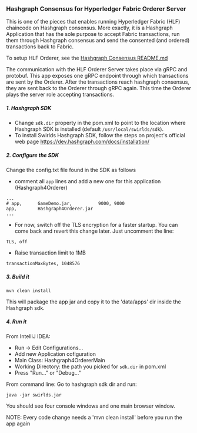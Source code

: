### Hashgraph Consensus for Hyperledger Fabric Orderer Server

This is one of the pieces that enables running Hyperledger Fabric (HLF) chaincode on Hashgraph consensus. More exactly, it is a Hashgraph Application that has the sole purpose to accept Fabric transactions, run them through Hashgraph consensus and send the consented (and ordered) transactions back to Fabric.

To setup HLF Orderer, see the [Hashgraph Consensus README.md](https://github.com/dappcoder/fabric/tree/hashgraph-orderer-plugin/orderer/consensus/hashgraph)

The communication with the HLF Orderer Server takes place via gRPC and protobuf. This app exposes one gRPC endpoint through which transactions are sent by the Orderer. After the transactions reach hashgraph consensus, they are sent back to the Orderer through gRPC again. This time the Orderer plays the server role accepting transactions.


##### 1. Hashgraph SDK
   * Change `sdk.dir` property in the pom.xml to point to the location where Hashgraph SDK is installed (default `/usr/local/swirlds/sdk`).
   * To install Swirlds Hashgraph SDK, follow the steps on project's official web page https://dev.hashgraph.com/docs/installation/

##### 2. Configure the SDK

Change the config.txt file found in the SDK as follows
   * comment all `app` lines and add a new one for this application (Hashgraph4Orderer)
```
...
# app,		GameDemo.jar,		   9000, 9000
app,        Hashgraph4Orderer.jar
...
```
   * For now, switch off the TLS encryption for a faster startup. You can come back and revert this change later. Just uncomment the line:
```
TLS, off
```
   * Raise transaction limit to 1MB
```
transactionMaxBytes, 1048576
```

##### 3. Build it
```
mvn clean install
```
This will package the app jar and copy it to the 'data/apps' dir inside the Hashgraph sdk.

##### 4. Run it
From IntelliJ IDEA:
   * Run -> Edit Configurations...
   * Add new Application cofiguration
   * Main Class: Hashgraph4OrdererMain
   * Working Directory: the path you picked for `sdk.dir` in pom.xml
   * Press "Run..." or "Debug..."

From command line:
Go to hashgraph sdk dir and run:
```
java -jar swirlds.jar
```

You should see four console windows and one main browser window.

NOTE: Every code change needs a 'mvn clean install' before you run the app again
